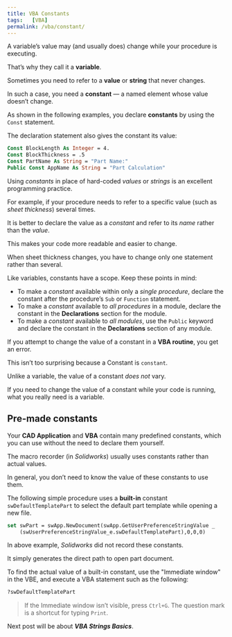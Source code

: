 ```yaml
---
title: VBA Constants
tags:   [VBA]
permalink: /vba/constant/
---
```


A variable’s value may (and usually does) change while your procedure is executing. 

That’s why they call it a **variable**. 

Sometimes you need to refer to a **value** or **string** that never changes. 

In such a case, you need a **constant** — a named element whose value doesn’t change.

As shown in the following examples, you declare **constants** by using the `Const` statement. 

The declaration statement also gives the constant its value: 

```vb showLineNumbers
Const BlockLength As Integer = 4.
Const BlockThickness = .5
Const PartName As String = "Part Name:"
Public Const AppName As String = "Part Calculation"
```

Using *constants* in place of hard-coded *values* or *strings* is an excellent programming practice. 

For example, if your procedure needs to refer to a specific value (such as *sheet thickness*) several times. 

It is better to declare the value as a *constant* and refer to its *name* rather than the *value*. 

This makes your code more readable and easier to change. 

When sheet thickness changes, you have to change only one statement rather than several.

Like variables, constants have a scope. Keep these points in mind:

* To make a *constant* available within only a *single procedure*, declare the constant after the procedure’s `Sub` or `Function` statement. 
* To make a *constant* available to *all procedures* in a module, declare the constant in the **Declarations** section for the module. 
* To make a *constant* available to *all modules*, use the `Public` keyword and declare the constant in the **Declarations** section of any module. 

If you attempt to change the value of a constant in a **VBA routine**, you get an error. 

This isn’t too surprising because a Constant is `constant`. 

Unlike a variable, the value of a constant *does not* vary. 

If you need to change the value of a constant while your code is running, what you really need is a variable.

## Pre-made constants

Your **CAD Application** and **VBA** contain many predefined constants, which you can use without the need to declare them yourself. 

The macro recorder (in *Solidworks*) usually uses constants rather than actual values. 

In general, you don’t need to know the value of these constants to use them. 

The following simple procedure uses a **built-in** constant `swDefaultTemplatePart` to select the default part template while opening a new file. 

```vb showLineNumbers
set swPart = swApp.NewDocument(swApp.GetUserPreferenceStringValue _
    (swUserPreferenceStringValue_e.swDefaultTemplatePart),0,0,0)
```

In above example, *Solidworks* did not record these constants. 

It simply generates the direct path to open part document.

To find the actual value of a built-in constant, use the "Immediate window" in the VBE, and execute a VBA statement such as the following: 

```vb showLineNumbers
?swDefaultTemplatePart
```

> If the Immediate window isn’t visible, press `Ctrl+G`. The question mark is a shortcut for typing `Print`. 

Next post will be about ***VBA Strings Basics***.

